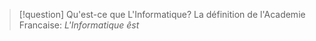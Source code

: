 > [!question] Qu'est-ce que L'Informatique?
> La définition de l'Academie Francaise:
> *L'Informatique êst*